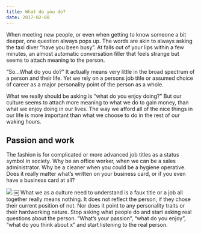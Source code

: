 ```yaml
---
title: What do you do?
date: 2017-02-08
---
```

When meeting new people, or even when getting to know someone a bit deeper, one question always pops up. The words are akin to always asking the taxi diver “have you been busy”. At falls out of your lips within a few minutes, an almost automatic conversation filler that feels strange but seems to attach meaning to the person.

“So…What do you do?” It actually means very little in the broad spectrum of a person and their life. Yet we rely on a persons job title or assumed choice of career as a major personality point of the person as a whole.

What we really should be asking is “what do you enjoy doing?” But our culture seems to attach more meaning to what we do to gain money, than what we enjoy doing in our lives. The way we afford all of the nice things in our life is more important than what we choose to do in the rest of our waking hours.

## Passion and work
The fashion is for complicated or more advanced job titles as a status symbol in society. Why be an office worker, when we can be a sales administrator. Why be a cleaner when you could be a hygiene operative. Does it really matter what’s written on your business card, or if you even have a business card at all?

![][image-1]
￼
What we as a culture need to understand is a faux title or a job all together really means nothing. It does not reflect the person, if they chose their current position of not. Nor does it point to any personality traits or their hardworking nature.
Stop asking what people do and start asking real questions about the person. “What’s your passion”, “what do you enjoy”, “what do you think about x” and start listening to the real person.

[image-1]:	https://cdn-images-1.medium.com/max/800/1*ctPocbvtciLaWTRk0AbDmg.jpeg
